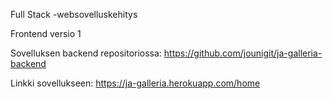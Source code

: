 Full Stack -websovelluskehitys

Frontend versio 1

Sovelluksen backend repositoriossa: 
https://github.com/jounigit/ja-galleria-backend

Linkki sovellukseen: https://ja-galleria.herokuapp.com/home
